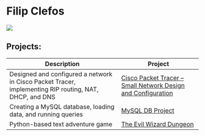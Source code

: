# Filip Clefos
<a href="www.linkedin.com/in/filip-clefos-625227329"><img src="https://img.shields.io/badge/-LinkedIn-0072b1?&style=for-the-badge&logo=linkedin&logoColor=white" /></a>

## Projects:

| Description                                        | Project         |
|-----------------------------------------------|----------------------------|
| Designed and configured a network in Cisco Packet Tracer, implementing RIP routing, NAT, DHCP, and DNS | <a href="https://github.com/Fili-p/Cisco-Packet-Tracer-Small-Network-Design-and-Configuration?tab=readme-ov-file">Cisco Packet Tracer – Small Network Design and Configuration</a>|
| Creating a MySQL database, loading data, and running queries | <a href="https://github.com/Fili-p/MySQL-DB-Project?tab=readme-ov-file">MySQL DB Project</a>|
| Python-based text adventure game | <a href="">The Evil Wizard Dungeon</a>|

